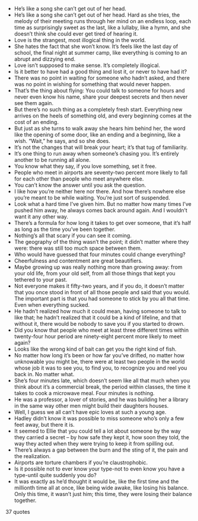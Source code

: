  - He’s like a song she can’t get out of her head.
 - He’s like a song she can’t get out of her head. Hard as she tries, the melody of their meeting runs through her mind on an endless loop, each time as surprisingly sweet as the last, like a lullaby, like a hymn, and she doesn’t think she could ever get tired of hearing it.
 - Love is the strangest, most illogical thing in the world.
 - She hates the fact that she won’t know. It’s feels like the last day of school, the final night at summer camp, like everything is coming to an abrupt and dizzying end.
 - Love isn’t supposed to make sense. It’s completely illogical.
 - Is it better to have had a good thing and lost it, or never to have had it?
 - There was no point in waiting for someone who hadn’t asked, and there was no point in wishing for something that would never happen.
 - That’s the thing about flying: You could talk to someone for hours and never even know his name, share your deepest secrets and then never see them again.
 - But there’s no such thing as a completely fresh start. Everything new arrives on the heels of something old, and every beginning comes at the cost of an ending.
 - But just as she turns to walk away she hears him behind her, the word like the opening of some door, like an ending and a beginning, like a wish. “Wait,” he says, and so she does.
 - It’s not the changes that will break your heart; it’s that tug of familiarity.
 - It’s one thing to run away when someone’s chasing you. It’s entirely another to be running all alone.
 - You know what they say, if you love something, set it free.
 - People who meet in airports are seventy-two percent more likely to fall for each other than people who meet anywhere else.
 - You can’t know the answer until you ask the question.
 - I like how you’re neither here nor there. And how there’s nowhere else you’re meant to be while waiting. You’re just sort of suspended.
 - Look what a hard time I’ve given him. But no matter how many times I’ve pushed him away, he always comes back around again. And I wouldn’t want it any other way.
 - There’s a formula for how long it takes to get over someone, that it’s half as long as the time you’ve been together.
 - Nothing’s all that scary if you can see it coming.
 - The geography of the thing wasn’t the point; it didn’t matter where they were: there was still too much space between them.
 - Who would have guessed that four minutes could change everything?
 - Cheerfulness and contentment are great beautifiers.
 - Maybe growing up was really nothing more than growing away: from your old life, from your old self, from all those things that kept you tethered to your past.
 - Not everyone makes it fifty-two years, and if you do, it doesn’t matter that you once stood in front of all those people and said that you would. The important part is that you had someone to stick by you all that time. Even when everything sucked.
 - He hadn’t realized how much it could mean, having someone to talk to like that; he hadn’t realized that it could be a kind of lifeline, and that without it, there would be nobody to save you if you started to drown.
 - Did you know that people who meet at least three different times within twenty-four hour period are ninety-eight percent more likely to meet again?
 - Looks like the wrong kind of bait can get you the right kind of fish.
 - No matter how long it’s been or how far you’ve drifted, no matter how unknowable you might be, there were at least two people in the world whose job it was to see you, to find you, to recognize you and reel you back in. No matter what.
 - She’s four minutes late, which doesn’t seem like all that much when you think about it’s a commercial break, the period within classes, the time it takes to cook a microwave meal. Four minutes is nothing.
 - He was a professor, a lover of stories, and he was building her a library in the same way other men might build their daughters houses.
 - Well, I guess we all can’t have epic loves at such a young age.
 - Hadley didn’t know it was possible to miss someone who’s only a few feet away, but there it is.
 - It seemed to Ellie that you could tell a lot about someone by the way they carried a secret – by how safe they kept it, how soon they told, the way they acted when they were trying to keep it from spilling out.
 - There’s always a gap between the burn and the sting of it, the pain and the realization.
 - Airports are torture chambers if you’re claustrophobic.
 - Is it possible not to ever know your type-not to even know you have a type-until quite suddenly you do?
 - It was exactly as he’d thought it would be, like the first time and the millionth time all at once, like being wide awake, like losing his balance. Only this time, it wasn’t just him; this time, they were losing their balance together.

37 quotes